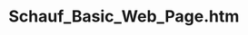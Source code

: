# Schauf_Basic_Web_Page.htm
<!DOCTYPE html> <!--Title: Basic web page
Use: Forming a basic web page for class.
Author: Shawnye Schauf
School/Term: Southern Illinois University, Spring 2023
Developed: Jan 26, 2023.
Tested: Jan 26, 2023; Passed on Firefox and Chrome browsers.-->
<html lang="en-US">
<head>
        <meta charset="utf-8">
        <title>Page Title</title>
</head>
<body>

</body>
</html> 
